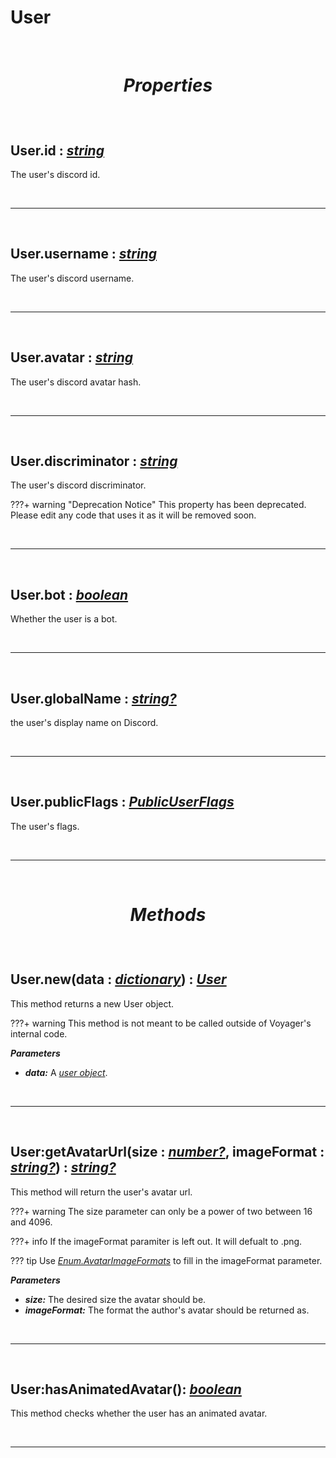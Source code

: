 # User

<br />

# <p align = "center">***Properties***</p>

<br />

## **User.id :** [*string*](https://create.roblox.com/docs/scripting/luau/strings)
The user's discord id.

<br />

---

<br />

## **User.username :** [*string*](https://create.roblox.com/docs/scripting/luau/strings)
The user's discord username.

<br />

---

<br />

## **User.avatar :** [*string*](https://create.roblox.com/docs/scripting/luau/strings)
The user's discord avatar hash.

<br />

---

<br />

## **User.discriminator :** [*string*](https://create.roblox.com/docs/scripting/luau/strings)
The user's discord discriminator.

???+ warning "Deprecation Notice"
    This property has been deprecated. Please edit any code that uses it as it will be removed soon.

<br />

---

<br />

## **User.bot :** [*boolean*](https://create.roblox.com/docs/scripting/luau/booleans)
Whether the user is a bot.

<br />

---

<br />

## **User.globalName :** [*string?*](https://create.roblox.com/docs/scripting/luau/strings)
the user's display name on Discord.

<br />

---

<br />

## **User.publicFlags :** [*PublicUserFlags*](PublicUserFlags.md)
The user's flags.

<br />

---

<br />

# <p align = "center">***Methods***</p>

<br />

## **User.new**(data **:** [*dictionary*](https://create.roblox.com/docs/scripting/luau/tables#dictionaries)) **:** [*User*](User.md)
This method returns a new User object.

???+ warning
    This method is not meant to be called outside of Voyager's internal code.

***Parameters***

- ***data:*** A [*user object*](https://discord.com/developers/docs/resources/user#user-object).

<br />

---

<br />

## **User:getAvatarUrl**(size **:** [*number?*](https://create.roblox.com/docs/scripting/luau/numbers), imageFormat **:** [*string?*](https://create.roblox.com/docs/scripting/luau/strings)) **:** [*string?*](https://create.roblox.com/docs/scripting/luau/strings)
This method will return the user's avatar url.

???+ warning
    The size parameter can only be a power of two between 16 and 4096.

???+ info
    If the imageFormat paramiter is left out. It will defualt to .png.

??? tip
    Use [*Enum.AvatarImageFormats*](Enum.md) to fill in the imageFormat parameter.

***Parameters***

- ***size:*** The desired size the avatar should be.
- ***imageFormat:*** The format the author's avatar should be returned as.

<br />

---

<br />

## **User:hasAnimatedAvatar**(): [*boolean*](https://create.roblox.com/docs/scripting/luau/booleans)
This method checks whether the user has an animated avatar.

<br />

---

<br />